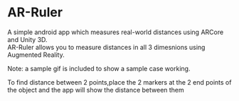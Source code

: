 # AR-Ruler
A simple android app which measures real-world distances using ARCore and Unity 3D.                                                     
AR-Ruler allows you to measure distances in all 3 dimesnions using Augmented Reality.    

Note: a sample gif is included to show a sample case working.    

To find distance between 2 points,place the 2 markers at the 2 end points of the object and the app will show the distance between them
